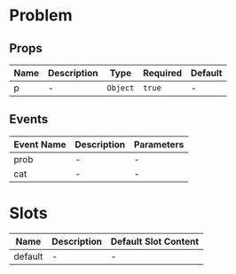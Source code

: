 # Problem

## Props

<!-- @vuese:Problem:props:start -->
|Name|Description|Type|Required|Default|
|---|---|---|---|---|
|p|-|`Object`|`true`|-|

<!-- @vuese:Problem:props:end -->


## Events

<!-- @vuese:Problem:events:start -->
|Event Name|Description|Parameters|
|---|---|---|
|prob|-|-|
|cat|-|-|

<!-- @vuese:Problem:events:end -->


# Slots

<!-- @vuese:Problem:slots:start -->
|Name|Description|Default Slot Content|
|---|---|---|
|default|-|-|

<!-- @vuese:Problem:slots:end -->


